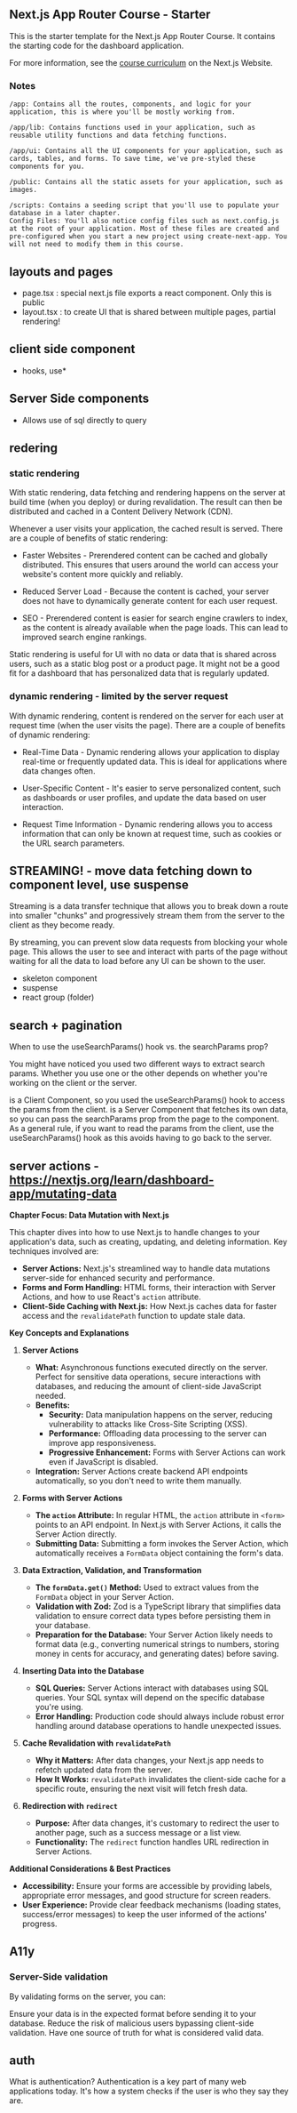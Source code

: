 ## Next.js App Router Course - Starter

This is the starter template for the Next.js App Router Course. It contains the starting code for the dashboard application.

For more information, see the [course curriculum](https://nextjs.org/learn) on the Next.js Website.

### Notes

```
/app: Contains all the routes, components, and logic for your application, this is where you'll be mostly working from.

/app/lib: Contains functions used in your application, such as reusable utility functions and data fetching functions.

/app/ui: Contains all the UI components for your application, such as cards, tables, and forms. To save time, we've pre-styled these components for you.

/public: Contains all the static assets for your application, such as images.

/scripts: Contains a seeding script that you'll use to populate your database in a later chapter.
Config Files: You'll also notice config files such as next.config.js at the root of your application. Most of these files are created and pre-configured when you start a new project using create-next-app. You will not need to modify them in this course.
```

## layouts and pages

- page.tsx : special next.js file exports a react component. Only this is public
- layout.tsx : to create UI that is shared between multiple pages, partial rendering!

## client side component

- hooks, use\*

## Server Side components

- Allows use of sql directly to query

## redering

### static rendering

With static rendering, data fetching and rendering happens on the server at build time (when you deploy) or during revalidation. The result can then be distributed and cached in a Content Delivery Network (CDN).

Whenever a user visits your application, the cached result is served. There are a couple of benefits of static rendering:

- Faster Websites - Prerendered content can be cached and globally distributed. This ensures that users around the world can access your website's content more quickly and reliably.

- Reduced Server Load - Because the content is cached, your server does not have to dynamically generate content for each user request.

- SEO - Prerendered content is easier for search engine crawlers to index, as the content is already available when the page loads. This can lead to improved search engine rankings.

Static rendering is useful for UI with no data or data that is shared across users, such as a static blog post or a product page. It might not be a good fit for a dashboard that has personalized data that is regularly updated.

### dynamic rendering - limited by the server request

With dynamic rendering, content is rendered on the server for each user at request time (when the user visits the page). There are a couple of benefits of dynamic rendering:

- Real-Time Data - Dynamic rendering allows your application to display real-time or frequently updated data. This is ideal for applications where data changes often.

- User-Specific Content - It's easier to serve personalized content, such as dashboards or user profiles, and update the data based on user interaction.

- Request Time Information - Dynamic rendering allows you to access information that can only be known at request time, such as cookies or the URL search parameters.

## STREAMING! - move data fetching down to component level, use suspense

Streaming is a data transfer technique that allows you to break down a route into smaller "chunks" and progressively stream them from the server to the client as they become ready.

By streaming, you can prevent slow data requests from blocking your whole page. This allows the user to see and interact with parts of the page without waiting for all the data to load before any UI can be shown to the user.

- skeleton component
- suspense
- react group (folder)

## search + pagination

When to use the useSearchParams() hook vs. the searchParams prop?

You might have noticed you used two different ways to extract search params. Whether you use one or the other depends on whether you're working on the client or the server.

<Search> is a Client Component, so you used the useSearchParams() hook to access the params from the client.

<Table> is a Server Component that fetches its own data, so you can pass the searchParams prop from the page to the component.
As a general rule, if you want to read the params from the client, use the useSearchParams() hook as this avoids having to go back to the server.

## server actions - https://nextjs.org/learn/dashboard-app/mutating-data

**Chapter Focus: Data Mutation with Next.js**

This chapter dives into how to use Next.js to handle changes to your application's data, such as creating, updating, and deleting information. Key techniques involved are:

- **Server Actions:** Next.js's streamlined way to handle data mutations server-side for enhanced security and performance.
- **Forms and Form Handling:** HTML forms, their interaction with Server Actions, and how to use React's `action` attribute.
- **Client-Side Caching with Next.js:** How Next.js caches data for faster access and the `revalidatePath` function to update stale data.

**Key Concepts and Explanations**

1. **Server Actions**

   - **What:** Asynchronous functions executed directly on the server. Perfect for sensitive data operations, secure interactions with databases, and reducing the amount of client-side JavaScript needed.
   - **Benefits:**
     - **Security:** Data manipulation happens on the server, reducing vulnerability to attacks like Cross-Site Scripting (XSS).
     - **Performance:** Offloading data processing to the server can improve app responsiveness.
     - **Progressive Enhancement:** Forms with Server Actions can work even if JavaScript is disabled.
   - **Integration:** Server Actions create backend API endpoints automatically, so you don't need to write them manually.

2. **Forms with Server Actions**

   - **The `action` Attribute:** In regular HTML, the `action` attribute in `<form>` points to an API endpoint. In Next.js with Server Actions, it calls the Server Action directly.
   - **Submitting Data:** Submitting a form invokes the Server Action, which automatically receives a `FormData` object containing the form's data.

3. **Data Extraction, Validation, and Transformation**

   - **The `formData.get()` Method:** Used to extract values from the `FormData` object in your Server Action.
   - **Validation with Zod:** Zod is a TypeScript library that simplifies data validation to ensure correct data types before persisting them in your database.
   - **Preparation for the Database:** Your Server Action likely needs to format data (e.g., converting numerical strings to numbers, storing money in cents for accuracy, and generating dates) before saving.

4. **Inserting Data into the Database**

   - **SQL Queries:** Server Actions interact with databases using SQL queries. Your SQL syntax will depend on the specific database you're using.
   - **Error Handling:** Production code should always include robust error handling around database operations to handle unexpected issues.

5. **Cache Revalidation with `revalidatePath`**

   - **Why it Matters:** After data changes, your Next.js app needs to refetch updated data from the server.
   - **How It Works:** `revalidatePath` invalidates the client-side cache for a specific route, ensuring the next visit will fetch fresh data.

6. **Redirection with `redirect`**

   - **Purpose:** After data changes, it's customary to redirect the user to another page, such as a success message or a list view.
   - **Functionality:** The `redirect` function handles URL redirection in Server Actions.

**Additional Considerations & Best Practices**

- **Accessibility:** Ensure your forms are accessible by providing labels, appropriate error messages, and good structure for screen readers.
- **User Experience:** Provide clear feedback mechanisms (loading states, success/error messages) to keep the user informed of the actions' progress.

## A11y

### Server-Side validation
By validating forms on the server, you can:

Ensure your data is in the expected format before sending it to your database.
Reduce the risk of malicious users bypassing client-side validation.
Have one source of truth for what is considered valid data.


## auth

What is authentication?
Authentication is a key part of many web applications today. It's how a system checks if the user is who they say they are.